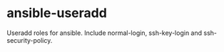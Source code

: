 # ansible-useradd
Useradd roles for ansible.
Include normal-login, ssh-key-login and ssh-security-policy.
